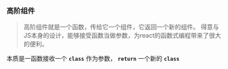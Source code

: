 ### 高阶组件

> 高阶组件就是一个函数，传给它一个组件，它返回一个新的组件。
得意与JS本身的设计，能够接受函数当做参数，为react的函数式编程带来了很大的便利。

本质是一函数接收一个 **`class`** 作为参数， **`return`** 一个新的 **`class`**
